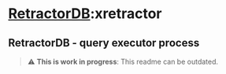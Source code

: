 # [RetractorDB](../README.md):xretractor

[comment]: # (VSCode view: Ctrl+k,v)

## RetractorDB - query executor process


> :warning: **This is work in progress**: This readme can be outdated.